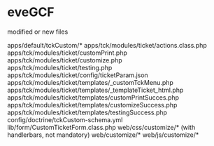 # eveGCF

modified or new files

apps/default/tckCustom/*
apps/tck/modules/ticket/actions.class.php
apps/tck/modules/ticket/customPrint.php
apps/tck/modules/ticket/customize.php
apps/tck/modules/ticket/testing.php
apps/tck/modules/ticket/config/ticketParam.json
apps/tck/modules/ticket/templates/_customTckMenu.php
apps/tck/modules/ticket/templates/_templateTicket_html.php
apps/tck/modules/ticket/templates/customPrintSucces.php
apps/tck/modules/ticket/templates/customizeSuccess.php
apps/tck/modules/ticket/templates/testingSuccess.php
config/doctrine/tckCustom-schema.yml
lib/form/CustomTicketForm.class.php
web/css/customize/* (with handlerbars, not mandatory)
web/customize/*
web/js/customize/*

